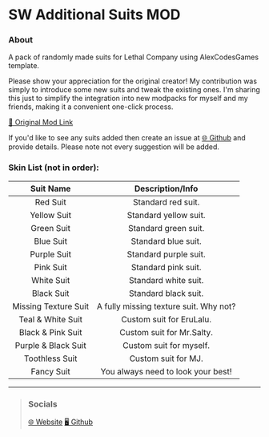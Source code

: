 
# SW Additional Suits MOD

### About
A pack of randomly made suits for Lethal Company using AlexCodesGames template.

Please show your appreciation for the original creator! My contribution was simply to introduce some new suits and tweak the existing ones. I'm sharing this just to simplify the integration into new modpacks for myself and my friends, making it a convenient one-click process. 

[🔗 Original Mod Link](https://thunderstore.io/c/lethal-company/p/AlexCodesGames/AdditionalSuits)

If you'd like to see any suits added then create an issue at [🌐 Github](https://github.com/SenkaWolf/Lethal-Company_SWAdditionalSuits/issues/new) and provide details. Please note not every suggestion will be added.

### Skin List (not in order):

|          Suit Name         |                         Description/Info                   |
|:--------------------------:|:----------------------------------------------------------:|
| Red Suit                   | Standard red suit.                                         |
| Yellow Suit                | Standard yellow suit.                                      |
| Green Suit                 | Standard green suit.                                       |
| Blue Suit                  | Standard blue suit.                                        |
| Purple Suit                | Standard purple suit.                                      |
| Pink Suit                  | Standard pink suit.                                        |
| White Suit                 | Standard white suit.                                       |
| Black Suit                 | Standard black suit.                                       |
| Missing Texture Suit       | A fully missing texture suit. Why not?                     |
| Teal & White Suit          | Custom suit for EruLalu.                                   |
| Black & Pink Suit          | Custom suit for Mr.Salty.                                  |
| Purple & Black Suit        | Custom suit for myself.                                    |
| Toothless Suit             | Custom suit for MJ.                                        |
| Fancy Suit                 | You always need to look your best!                         |

***

> ### Socials
>
> [🌐 Website](https:senkawolf.com)
> [🖥️ Github]([https:senkawolf.com](https://github.com/SenkaWolf/Lethal-Company_SWAdditionalSuits)https://github.com/SenkaWolf/Lethal-Company_SWAdditionalSuits)
